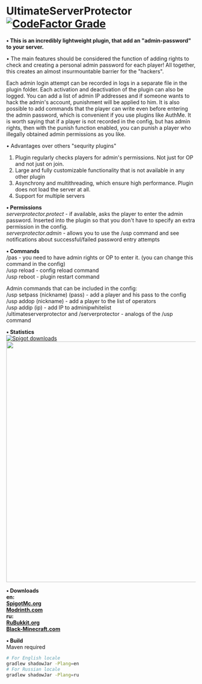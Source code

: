 # UltimateServerProtector [![CodeFactor Grade](https://img.shields.io/codefactor/grade/github/overwrite987/ultimateserverprotector?style=flat-square)](https://www.codefactor.io/repository/github/overwrite987/ultimateserverprotector)

**• This is an  incredibly lightweight plugin, that add an "admin-password" to your server.**

• The main features should be considered the function of adding rights to check and creating a personal admin password for each player! All together, this creates an almost insurmountable barrier for the "hackers".

Each admin login attempt can be recorded in logs in a separate file in the plugin folder. Each activation and deactivation of the plugin can also be logged. 
You can add a list of admin IP addresses and if someone wants to hack the admin's account, punishment will be applied to him. 
It is also possible to add commands that the player can write even before entering the admin password, which is convenient if you use plugins like AuthMe. 
It is worth saying that if a player is not recorded in the config, but has admin rights, then with the punish function enabled, you can punish a player who illegally obtained admin permissions as you like.

• Advantages over others "sequrity plugins"
1) Plugin regularly checks players for admin's permissions. Not just for OP and not just on join.
2) Large and fully customizable functionality that is not available in any other plugin
3) Asynchrony and multithreading, which ensure high performance. Plugin does not load the server at all.
4) Support for multiple servers

**• Permissions**
<br>*serverprotector.protect* - if available, asks the player to enter the admin password. Inserted into the plugin so that you don't have to specify an extra permission in the config. 
<br>*serverprotector.admin* - allows you to use the /usp command and see notifications about successful/failed password entry attempts

**• Commands**
<br>/pas <password> - you need to have admin rights or OP to enter it. (you can change this command in the config) 
<br>/usp reload - config reload command 
<br>/usp reboot - plugin restart command 

Admin commands that can be included in the config: 
<br>/usp setpass (nickname) (pass) - add a player and his pass to the config 
<br>/usp addop (nickname) - add a player to the list of operators 
<br>/usp addip (ip) - add IP to adminipwhitelist 
<br>/ultimateserverprotector and /serverprotector - analogs of the /usp command
  
**• Statistics**
<br>[![Spigot downloads](https://img.shields.io/spiget/downloads/105237?label=Spigot%20downloads)](https://www.spigotmc.org/resources/ultimateserverprotector-admins-operators-security-plugin-lightweight-and-async.105237)
<br><img src="https://bstats.org/signatures/bukkit/UltimateServerProtector.svg" width="640"></img>

**• Downloads**
<br>**en:**
<br><a href="https://www.spigotmc.org/resources/ultimateserverprotector-admins-operators-security-plugin-lightweight-and-async.105237/">**SpigotMc.org**</a>
<br><a href="https://modrinth.com/plugin/ultimateserverprotector">**Modrinth.com**</a>
<br>**ru:**
<br><a href="https://rubukkit.org/threads/admin-sec-ultimateserverprotector-plagin-na-unikalnyj-admin-parol-dlja-kazhdogo-igroka.177400/">**RuBukkit.org**</a>
<br><a href="https://black-minecraft.com/resources/ultimateserverprotector-plagin-na-unikalnyj-admin-parol-dlja-kazhdogo-igroka.2160/">**Black-Minecraft.com**</a>

**• Build**
<br>Maven required
```bash
# For English locale
gradlew shadowJar -Plang=en
# For Russian locale
gradlew shadowJar -Plang=ru
```
